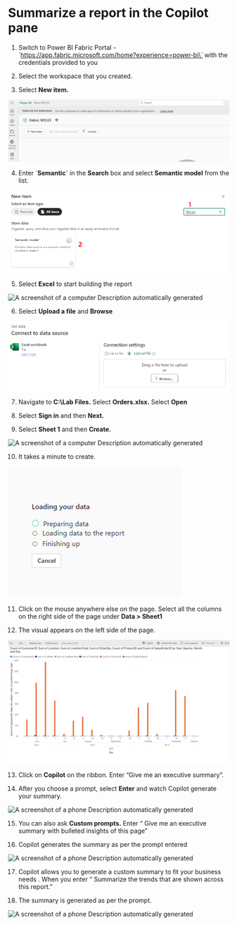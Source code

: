 # Summarize a report in the Copilot pane

1.  Switch to Power BI Fabric Portal -
    \`https://app.fabric.microsoft.com/home?experience=power-bi\` with
    the credentials provided to you

2.  Select the workspace that you created.

3.  Select **New item.**

![](./media/media6/image1.png)

4.  Enter \`**Semantic\`** in the **Search** box and select **Semantic
    model** from the list.

![](./media/media6/image2.png)

5.  Select **Excel** to start building the report

![A screenshot of a computer Description automatically
generated](./media/media6/image3.png)

6.  Select **Upload a file** and **Browse**

![](./media/media6/image4.png)

7.  Navigate to **C:\Lab Files.** Select **Orders.xlsx.** Select
    **Open**

8.  Select **Sign in** and then **Next.**

9.  Select **Sheet 1** and then **Create.**

![A screenshot of a computer Description automatically
generated](./media/media6/image5.png)

10. It takes a minute to create.

![](./media/media6/image6.png)

11. Click on the mouse anywhere else on the page. Select all the columns
    on the right side of the page under **Data \> Sheet1**

12. The visual appears on the left side of the page.

![](./media/media6/image7.png)

13. Click on **Copilot** on the ribbon. Enter “Give me an executive
    summary”.

14. After you choose a prompt, select **Enter** and watch Copilot
    generate your summary.

![A screenshot of a phone Description automatically
generated](./media/media6/image8.png)

15. You can also ask **Custom prompts.** Enter “ Give me an executive
    summary with bulleted insights of this page”

16. Copilot generates the summary as per the prompt entered

![A screenshot of a phone Description automatically
generated](./media/media6/image9.png)

17. Copilot allows you to generate a custom summary to fit your business
    needs . When you enter “ Summarize the trends that are shown across
    this report.”

18. The summary is generated as per the prompt.

![A screenshot of a phone Description automatically
generated](./media/media6/image10.png)
